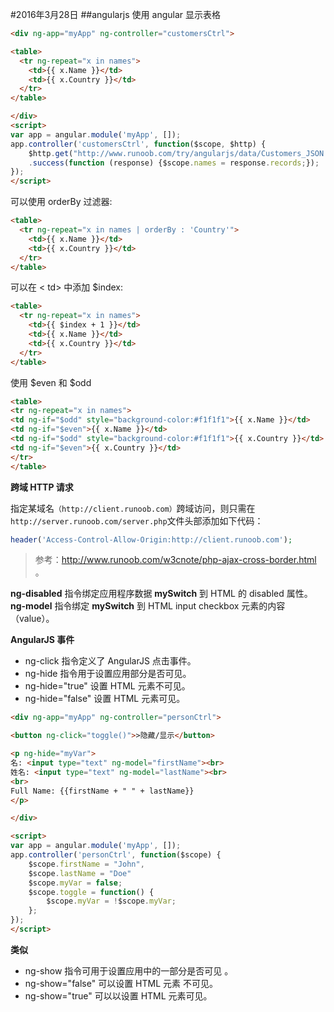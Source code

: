 #2016年3月28日
##angularjs
使用 angular 显示表格

```html 
<div ng-app="myApp" ng-controller="customersCtrl"> 

<table>
  <tr ng-repeat="x in names">
    <td>{{ x.Name }}</td>
    <td>{{ x.Country }}</td>
  </tr>
</table>

</div>
<script>
var app = angular.module('myApp', []);
app.controller('customersCtrl', function($scope, $http) {
    $http.get("http://www.runoob.com/try/angularjs/data/Customers_JSON.php")
    .success(function (response) {$scope.names = response.records;});
});
</script>
```

可以使用 orderBy 过滤器: 

```html 
<table>
  <tr ng-repeat="x in names | orderBy : 'Country'">
    <td>{{ x.Name }}</td>
    <td>{{ x.Country }}</td>
  </tr>
</table>
```

可以在 < td> 中添加 $index: 

```html 
<table>
  <tr ng-repeat="x in names">
    <td>{{ $index + 1 }}</td>
    <td>{{ x.Name }}</td>
    <td>{{ x.Country }}</td>
  </tr>
</table>
```

使用 $even 和 $odd

```html 
<table>
<tr ng-repeat="x in names">
<td ng-if="$odd" style="background-color:#f1f1f1">{{ x.Name }}</td>
<td ng-if="$even">{{ x.Name }}</td>
<td ng-if="$odd" style="background-color:#f1f1f1">{{ x.Country }}</td>
<td ng-if="$even">{{ x.Country }}</td>
</tr>
</table>
```

**跨域 HTTP 请求**

指定某域名`（http://client.runoob.com）`跨域访问，则只需在`http://server.runoob.com/server.php`文件头部添加如下代码：

```php 
header('Access-Control-Allow-Origin:http://client.runoob.com');
```

>参考：http://www.runoob.com/w3cnote/php-ajax-cross-border.html 。


**ng-disabled** 指令绑定应用程序数据 **mySwitch** 到 HTML 的 disabled 属性。
**ng-model** 指令绑定 **mySwitch** 到 HTML input checkbox 元素的内容（value）。

**AngularJS 事件**

 - ng-click 指令定义了 AngularJS 点击事件。
 - ng-hide 指令用于设置应用部分是否可见。
 - ng-hide="true" 设置 HTML 元素不可见。
 - ng-hide="false" 设置 HTML 元素可见。

```html 
<div ng-app="myApp" ng-controller="personCtrl">

<button ng-click="toggle()">>隐藏/显示</button>

<p ng-hide="myVar">
名: <input type="text" ng-model="firstName"><br>
姓名: <input type="text" ng-model="lastName"><br>
<br>
Full Name: {{firstName + " " + lastName}}
</p>

</div>

<script>
var app = angular.module('myApp', []);
app.controller('personCtrl', function($scope) {
    $scope.firstName = "John",
    $scope.lastName = "Doe"
    $scope.myVar = false;
    $scope.toggle = function() {
        $scope.myVar = !$scope.myVar;
    };
});
</script>
```

**类似**

 - ng-show 指令可用于设置应用中的一部分是否可见 。
 - ng-show="false" 可以设置 HTML 元素 不可见。
 - ng-show="true" 可以以设置 HTML 元素可见。


